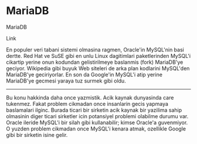 # MariaDB


MariaDB




Link

En populer veri tabani sistemi olmasina ragmen, Oracle'in MySQL'nin basi dertte. Red Hat ve SuSE gibi en unlu Linux dagitimlari paketlerinden MySQL'i cikartip yerine onun kodundan gelistirilmeye baslanmis (fork) MariaDB'ye geciyor. Wikipedia gibi buyuk Web siteleri de arka plan kodlarini MySQL'den MariaDB'ye geciriyorlar. En son da Google'in MySQL'i atip yerine MariaDB'ye gecmesi yaraya tuz surmek gibi oldu. 

---

Bu konu hakkinda daha once yazmistik. Acik kaynak dunyasinda care tukenmez. Fakat problem cikmadan once insanlarin gecis yapmaya baslamalari ilginc. Burada ticari bir sirketin acik kaynak bir yazilima sahip olmasinin diger ticari sirketler icin potansiyel problemi olabilme durumu var. Oracle ileride MySQL'i bir silah gibi kullanabilir; kimse Oracle'a guvenmiyor. O yuzden problem cikmadan once MySQL'i kenara atmak, ozellikle Google gibi bir sirketin isine gelir. 





